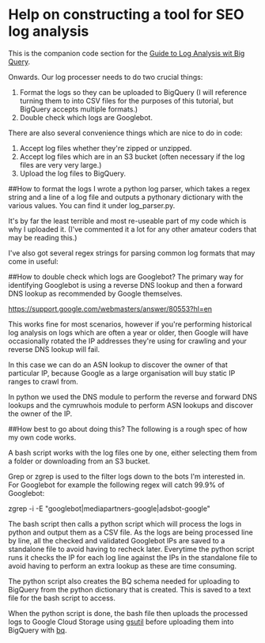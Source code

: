 # Help on constructing a tool for SEO log analysis

This is the companion code section for the [Guide to Log Analysis wit Big Query](https://www.distilled.net/resources/guide-to-log-analysis-with-big-query/).

Onwards. Our log processer needs to do two crucial things:

1. Format the logs so they can be uploaded to BigQuery (I will reference turning them to into CSV files for the purposes of this tutorial, but BigQuery accepts multiple formats.)
2. Double check which logs are Googlebot.

There are also several convenience things which are nice to do in code:

1. Accept log files whether they're zipped or unzipped.
2. Accept log files which are in an S3 bucket (often necessary if the log files are very very large.)
3. Upload the log files to BigQuery.

##How to format the logs
I wrote a python log parser, which takes a regex string and a line of a log file and outputs a pythonary dictionary with the various values. You can find it under log_parser.py.

It's by far the least terrible and most re-useable part of my code which is why I uploaded it. (I've commented it a lot for any other amateur coders that may be reading this.)

I've also got several regex strings for parsing common log formats that may come in useful:

##How to double check which logs are Googlebot?
The primary way for identifying Googlebot is using a reverse DNS lookup and then a forward DNS lookup as recommended by Google themselves.

https://support.google.com/webmasters/answer/80553?hl=en

This works fine for most scenarios, however if you're performing historical log analysis on logs which are often a year or older, then Google will have occasionally rotated the IP addresses they're using for crawling and your reverse DNS lookup will fail.

In this case we can do an ASN lookup to discover the owner of that particular IP, because Google as a large organisation will buy static IP ranges to crawl from.

In python we used the DNS module to perform the reverse and forward DNS lookups and the cymruwhois module to perform ASN lookups and discover the owner of the IP.

##How best to go about doing this?
The following is a rough spec of how my own code works.

A bash script works with the log files one by one, either selecting them from a folder or downloading from an S3 bucket.

Grep or zgrep is used to the filter logs down to the bots I'm interested in. For Googlebot for example the following regex will catch 99.9% of Googlebot:

zgrep -i -E "googlebot|mediapartners-google|adsbot-google"

The bash script then calls a python script which  will process the logs in python and output them as a CSV file. As the logs are being processed line by line, all the checked and validated Googlebot IPs are saved to a standalone file to avoid having to recheck later. Everytime the python script runs it checks the IP for each log line against the IPs in the standalone file to avoid having to perform an extra lookup as these are time consuming.

The python script also creates the BQ schema needed for uploading to BigQuery from the python dictionary that is created. This is saved to a text file for the bash script to access.

When the python script is done, the bash file then uploads the processed logs to Google Cloud Storage using [gsutil](https://cloud.google.com/storage/docs/gsutil) before uploading them into BigQuery with [bq](https://cloud.google.com/bigquery/bq-command-line-tool).


